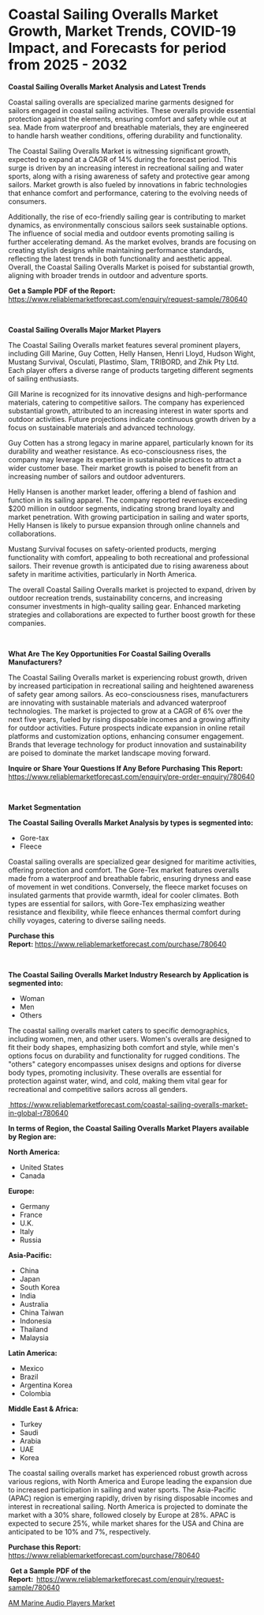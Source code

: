 <p><h1>Coastal Sailing Overalls Market Growth, Market Trends, COVID-19 Impact, and Forecasts for period from 2025 - 2032</h1></p><p><strong>Coastal Sailing Overalls Market Analysis and Latest Trends</strong></p>
<p><p>Coastal sailing overalls are specialized marine garments designed for sailors engaged in coastal sailing activities. These overalls provide essential protection against the elements, ensuring comfort and safety while out at sea. Made from waterproof and breathable materials, they are engineered to handle harsh weather conditions, offering durability and functionality.</p><p>The Coastal Sailing Overalls Market is witnessing significant growth, expected to expand at a CAGR of 14% during the forecast period. This surge is driven by an increasing interest in recreational sailing and water sports, along with a rising awareness of safety and protective gear among sailors. Market growth is also fueled by innovations in fabric technologies that enhance comfort and performance, catering to the evolving needs of consumers.</p><p>Additionally, the rise of eco-friendly sailing gear is contributing to market dynamics, as environmentally conscious sailors seek sustainable options. The influence of social media and outdoor events promoting sailing is further accelerating demand. As the market evolves, brands are focusing on creating stylish designs while maintaining performance standards, reflecting the latest trends in both functionality and aesthetic appeal. Overall, the Coastal Sailing Overalls Market is poised for substantial growth, aligning with broader trends in outdoor and adventure sports.</p></p>
<p><strong>Get a Sample PDF of the Report:&nbsp;</strong> <a href="https://www.reliablemarketforecast.com/enquiry/request-sample/780640?utm_campaign=3203&utm_medium=2&utm_source=Github&utm_content=ia&utm_term=26032025&utm_id=coastal-sailing-overalls">https://www.reliablemarketforecast.com/enquiry/request-sample/780640</a></p>
<p>&nbsp;</p>
<p><strong>Coastal Sailing Overalls Major Market Players</strong></p>
<p><p>The Coastal Sailing Overalls market features several prominent players, including Gill Marine, Guy Cotten, Helly Hansen, Henri Lloyd, Hudson Wight, Mustang Survival, Osculati, Plastimo, Slam, TRIBORD, and Zhik Pty Ltd. Each player offers a diverse range of products targeting different segments of sailing enthusiasts.</p><p>Gill Marine is recognized for its innovative designs and high-performance materials, catering to competitive sailors. The company has experienced substantial growth, attributed to an increasing interest in water sports and outdoor activities. Future projections indicate continuous growth driven by a focus on sustainable materials and advanced technology.</p><p>Guy Cotten has a strong legacy in marine apparel, particularly known for its durability and weather resistance. As eco-consciousness rises, the company may leverage its expertise in sustainable practices to attract a wider customer base. Their market growth is poised to benefit from an increasing number of sailors and outdoor adventurers.</p><p>Helly Hansen is another market leader, offering a blend of fashion and function in its sailing apparel. The company reported revenues exceeding $200 million in outdoor segments, indicating strong brand loyalty and market penetration. With growing participation in sailing and water sports, Helly Hansen is likely to pursue expansion through online channels and collaborations.</p><p>Mustang Survival focuses on safety-oriented products, merging functionality with comfort, appealing to both recreational and professional sailors. Their revenue growth is anticipated due to rising awareness about safety in maritime activities, particularly in North America.</p><p>The overall Coastal Sailing Overalls market is projected to expand, driven by outdoor recreation trends, sustainability concerns, and increasing consumer investments in high-quality sailing gear. Enhanced marketing strategies and collaborations are expected to further boost growth for these companies.</p></p>
<p>&nbsp;</p>
<p><strong>What Are The Key Opportunities For Coastal Sailing Overalls Manufacturers?</strong></p>
<p><p>The Coastal Sailing Overalls market is experiencing robust growth, driven by increased participation in recreational sailing and heightened awareness of safety gear among sailors. As eco-consciousness rises, manufacturers are innovating with sustainable materials and advanced waterproof technologies. The market is projected to grow at a CAGR of 6% over the next five years, fueled by rising disposable incomes and a growing affinity for outdoor activities. Future prospects indicate expansion in online retail platforms and customization options, enhancing consumer engagement. Brands that leverage technology for product innovation and sustainability are poised to dominate the market landscape moving forward.</p></p>
<p><strong>Inquire or Share Your Questions If Any Before Purchasing This Report:</strong> <a href="https://www.reliablemarketforecast.com/enquiry/pre-order-enquiry/780640?utm_campaign=3203&utm_medium=2&utm_source=Github&utm_content=ia&utm_term=26032025&utm_id=coastal-sailing-overalls">https://www.reliablemarketforecast.com/enquiry/pre-order-enquiry/780640</a></p>
<p>&nbsp;</p>
<p><strong>Market Segmentation</strong></p>
<p><strong>The Coastal Sailing Overalls Market Analysis by types is segmented into:</strong></p>
<p><ul><li>Gore-tax</li><li>Fleece</li></ul></p>
<p><p>Coastal sailing overalls are specialized gear designed for maritime activities, offering protection and comfort. The Gore-Tex market features overalls made from a waterproof and breathable fabric, ensuring dryness and ease of movement in wet conditions. Conversely, the fleece market focuses on insulated garments that provide warmth, ideal for cooler climates. Both types are essential for sailors, with Gore-Tex emphasizing weather resistance and flexibility, while fleece enhances thermal comfort during chilly voyages, catering to diverse sailing needs.</p></p>
<p><strong>Purchase this Report:&nbsp;</strong><a href="https://www.reliablemarketforecast.com/purchase/780640?utm_campaign=3203&utm_medium=2&utm_source=Github&utm_content=ia&utm_term=26032025&utm_id=coastal-sailing-overalls">https://www.reliablemarketforecast.com/purchase/780640</a></p>
<p>&nbsp;</p>
<p><strong>The Coastal Sailing Overalls Market Industry Research by Application is segmented into:</strong></p>
<p><ul><li>Woman</li><li>Men</li><li>Others</li></ul></p>
<p><p>The coastal sailing overalls market caters to specific demographics, including women, men, and other users. Women's overalls are designed to fit their body shapes, emphasizing both comfort and style, while men's options focus on durability and functionality for rugged conditions. The "others" category encompasses unisex designs and options for diverse body types, promoting inclusivity. These overalls are essential for protection against water, wind, and cold, making them vital gear for recreational and competitive sailors across all genders.</p></p>
<p><a href="https://www.reliablemarketforecast.com/coastal-sailing-overalls-market-in-global-r780640?utm_campaign=3203&utm_medium=2&utm_source=Github&utm_content=ia&utm_term=26032025&utm_id=coastal-sailing-overalls">&nbsp;https://www.reliablemarketforecast.com/coastal-sailing-overalls-market-in-global-r780640</a></p>
<p><strong>In terms of Region, the Coastal Sailing Overalls Market Players available by Region are:</strong></p>
<p>
    <p> <strong> North America: </strong>
        <ul>
            <li>United States</li>
            <li>Canada</li>
        </ul>
        </p> 
    <p> <strong> Europe: </strong>
        <ul>
            <li>Germany</li>
            <li>France</li>
            <li>U.K.</li>
            <li>Italy</li>
            <li>Russia</li>
        </ul>
        </p> 
    <p> <strong> Asia-Pacific: </strong>
        <ul>
            <li>China</li>
            <li>Japan</li>
            <li>South Korea</li>
            <li>India</li>
            <li>Australia</li>
            <li>China Taiwan</li>
            <li>Indonesia</li>
            <li>Thailand</li>
            <li>Malaysia</li>
        </ul>
        </p> 
    <p> <strong> Latin America: </strong>
        <ul>
            <li>Mexico</li>
            <li>Brazil</li>
            <li>Argentina Korea</li>
            <li>Colombia</li>
        </ul>
        </p> 
    <p> <strong> Middle East & Africa: </strong>
        <ul>
            <li>Turkey</li>
            <li>Saudi</li>
            <li>Arabia</li>
            <li>UAE</li>
            <li>Korea</li>
        </ul>
    </p>
    </p>
<p><p>The coastal sailing overalls market has experienced robust growth across various regions, with North America and Europe leading the expansion due to increased participation in sailing and water sports. The Asia-Pacific (APAC) region is emerging rapidly, driven by rising disposable incomes and interest in recreational sailing. North America is projected to dominate the market with a 30% share, followed closely by Europe at 28%. APAC is expected to secure 25%, while market shares for the USA and China are anticipated to be 10% and 7%, respectively.</p></p>
<p><strong>Purchase this Report: </strong><a href="https://www.reliablemarketforecast.com/purchase/780640?utm_campaign=3203&utm_medium=2&utm_source=Github&utm_content=ia&utm_term=26032025&utm_id=coastal-sailing-overalls">https://www.reliablemarketforecast.com/purchase/780640</a></p>
<p>&nbsp;<strong>Get a Sample PDF of the Report:&nbsp;&nbsp;</strong><a href="https://www.reliablemarketforecast.com/enquiry/request-sample/780640?utm_campaign=3203&utm_medium=2&utm_source=Github&utm_content=ia&utm_term=26032025&utm_id=coastal-sailing-overalls">https://www.reliablemarketforecast.com/enquiry/request-sample/780640</a></p>
<p><strong></strong></p>
<p><p><a href="https://github.com/huelarnzeba29/Market-Research-Report-List-1/blob/main/am-marine-audio-players-market.md?utm_campaign=3203&utm_medium=2&utm_source=Github&utm_content=ia&utm_term=26032025&utm_id=coastal-sailing-overalls">AM Marine Audio Players Market</a></p></p>